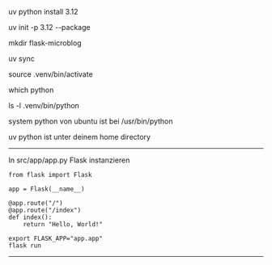 uv python install 3.12

uv init -p 3.12 --package

mkdir flask-microblog

uv sync

source .venv/bin/activate

which python

ls -l .venv/bin/python

system python von ubuntu ist bei /usr/bin/python

uv python ist unter deinem home directory

---
In src/app/app.py Flask instanzieren
```
from flask import Flask

app = Flask(__name__)

@app.route("/")
@app.route("/index")
def index():
    return "Hello, World!"
```

```
export FLASK_APP="app.app"
flask run
```
---
